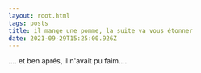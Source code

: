 ```yaml
---
layout: root.html
tags: posts
title: il mange une pomme, la suite va vous étonner
date: 2021-09-29T15:25:00.926Z
---
```

.... et ben aprés, il n'avait pu faim....